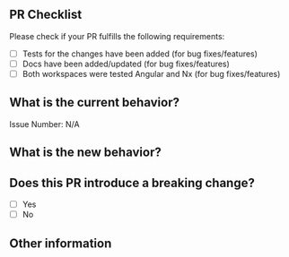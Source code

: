 ## PR Checklist

Please check if your PR fulfills the following requirements:

- [ ] Tests for the changes have been added (for bug fixes/features)
- [ ] Docs have been added/updated (for bug fixes/features)
- [ ] Both workspaces were tested Angular and Nx (for bug fixes/features)

## What is the current behavior?

<!-- Please describe the current behavior that you are modifying or link to a relevant issue. -->

Issue Number: N/A

## What is the new behavior?

## Does this PR introduce a breaking change?

- [ ] Yes
- [ ] No

<!-- If this PR contains a breaking change, please describe the impact and migration path for existing applications below. -->

## Other information
